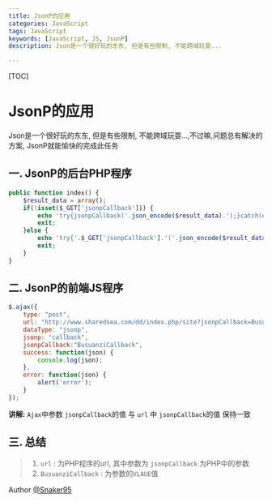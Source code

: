 ```yaml
---
title: JsonP的应用
categories: JavaScript   
tags: JavaScript
keywords: [JavaScript, JS, JsonP]
description: Json是一个很好玩的东东, 但是有些限制, 不能跨域玩耍...

---
```

[TOC]

# JsonP的应用
Json是一个很好玩的东东, 但是有些限制, 不能跨域玩耍...,不过嘛,问题总有解决的方案, JsonP就能愉快的完成此任务
<!--more-->
## 一. JsonP的后台PHP程序
```php
public function index() {
    $result_data = array();
    if(!isset($_GET['jsonpCallback'])) {
        echo 'try{jsonpCallback('.json_encode($result_data).');}catch(e){}';
        exit;
    }else {
        echo 'try{'.$_GET['jsonpCallback'].'('.json_encode($result_data).');}catch(e){}';
        exit;
    }
}
```

## 二. JsonP的前端JS程序
```js
$.ajax({
    type: "post",
    url: "http://www.sharedsea.com/dd/index.php/site?jsonpCallback=BusuanziCallback",
    dataType: "jsonp",
    jsonp: "callback",
    jsonpCallback:"BusuanziCallback",
    success: function(json) {
        console.log(json);
    },
    error: function(json) {
        alert('error');
    }
});
```
**讲解:** `Ajax`中参数 `jsonpCallback`的值 与 `url` 中 `jsonpCallback`的值 保持一致

## 三. 总结
> 1. `url`   :   为PHP程序的url, 其中参数为 `jsonpCallback` 为PHP中的参数
> 2. `BusuanziCallback`  :  为参数的`VLAUE`值
 
Author [@Snaker95][1]

[1]: http://www.sharedsea.com


